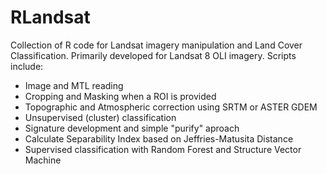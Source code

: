 RLandsat
========

Collection of R code for Landsat imagery manipulation and Land Cover Classification.
Primarily developed for Landsat 8 OLI imagery.
Scripts include:

- Image and MTL reading
- Cropping and Masking when a ROI is provided
- Topographic and Atmospheric correction using SRTM or ASTER GDEM
- Unsupervised (cluster) classification
- Signature development and simple "purify" aproach
- Calculate Separability Index based on Jeffries-Matusita Distance
- Supervised classification with Random Forest and Structure Vector Machine

